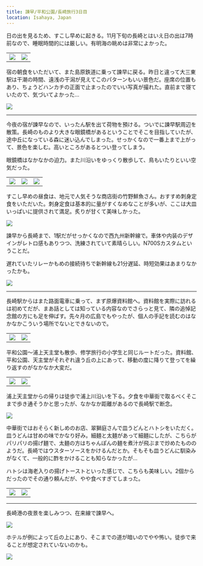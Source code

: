 ```yaml
---
title: 諫早/平和公園/長崎旅行3日目
location: Isahaya, Japan
---
```


日の出を見るため、すこし早めに起きる。11月下旬の長崎とはいえ日の出は7時前なので、睡眠時間的には厳しい。有明海の眺めは非常によかった。

<table>
  <tr>
    <td><img src="https://photos.old.apkas.net/medium/202411/20241125-070546.webp" /></td>
    <td><img src="https://photos.old.apkas.net/medium/202411/20241125-070748.webp" /></td>
  </tr>
</table>

宿の朝食をいただいて、また島原鉄道に乗って諫早に戻る。昨日と違って大三東駅は干潮の時間、遠浅の干潟が見えてこのパターンもいい景色だ。座席の位置もあり、ちょうどハンカチの正面で止まったのでいい写真が撮れた。直前まで寝ていたので、気づいてよかった...

![](https://photos.old.apkas.net/medium/202411/20241125-091708.webp)

---

今夜の宿が諫早なので、いったん駅を出て荷物を預ける。ついでに諫早駅周辺を散策。長崎のものより大きな眼鏡橋があるということでそこを目指していたが、途中丘になっている森に迷い込んでしまった。せっかくなので一番上まで上がって、景色を楽しむ。高いところがあるとつい登ってしまう。

眼鏡橋はなかなかの迫力。また川沿いをゆっくり散歩して、鳥もいたりといい空気だった。

<table>
  <tr>
    <td><img src="https://photos.old.apkas.net/medium/202411/20241125-104810.webp" /></td>
    <td><img src="https://photos.old.apkas.net/medium/202411/20241125-110618.webp" /></td>
    <td><img src="https://photos.old.apkas.net/medium/202411/20241125-111750.webp" /></td>
  </tr>
</table>

すこし早めの昼食は、地元で人気そうな商店街の竹野鮮魚さん。おすすめ刺身定食をいただいた。刺身定食は基本的に量がすくなめなことが多いが、ここは大皿いっぱいに提供されて満足。炙りが甘くて美味しかった。

![](https://photos.old.apkas.net/medium/202411/20241125-113204.webp)

諫早から長崎まで、1駅だがせっかくなので西九州新幹線で。車体や内装のデザインがレトロ感もありつつ、洗練されていて素晴らしい。N700Sカスタムということだ。

遅れていたリレーかもめの接続待ちで新幹線も21分遅延、時短効果はあまりなかったかも。

![](https://photos.old.apkas.net/medium/202411/20241125-124148.webp)

---

長崎駅からはまた路面電車に乗って、まず原爆資料館へ。資料館を実際に訪れるは初めてだが、まあ話としては知っている内容なのでさらっと見て、隣の追悼記念館の方にも足を伸ばす。先々月の広島でもやったが、個人の手記を読むのはなかなかこういう場所でないとできないので。

<table>
  <tr>
    <td><img src="https://photos.old.apkas.net/medium/202411/20241125-130718.webp" /></td>
    <td><img src="https://photos.old.apkas.net/medium/202411/20241125-133914.webp" /></td>
  </tr>
</table>

平和公園〜浦上天主堂も散歩、修学旅行の小学生と同じルートだった。資料館、平和公園、天主堂がそれぞれ違う丘の上にあって、移動の度に降りて登ってを繰り返すのがなかなか大変だ。

<table>
  <tr>
    <td><img src="https://photos.old.apkas.net/medium/202411/20241125-150318.webp" /></td>
    <td><img src="https://photos.old.apkas.net/medium/202411/20241125-152756.webp" /></td>
  </tr>
</table>

浦上天主堂からの帰りは徒歩で浦上川沿いを下る。夕食を中華街で取るべくそこまで歩き通そうかと思ったが、なかなか距離があるので長崎駅で断念。

![](https://photos.old.apkas.net/medium/202411/20241125-154933.webp)

中華街ではおそらく新しめのお店、翠獅庭さんで皿うどんとハトシをいただく。皿うどんは甘めの味でかなり好み。細麺と太麺があって細麺にしたが、こちらがパリパリの揚げ麺で、太麺の方はちゃんぽんの麺を煮汁が飛ぶまで炒めたもののようだ。長崎ではウスターソースをかけるんだとか。そもそも皿うどんに馴染みがなくて、一般的に酢をかけることも知らなかったが...

ハトシは海老入りの揚げトーストといった感じで、こちらも美味しい。2個からだったのでその通り頼んだが、やや食べすぎてしまった。

<table>
  <tr>
    <td><img src="https://photos.old.apkas.net/medium/202411/20241125-171707.webp" /></td>
    <td><img src="https://photos.old.apkas.net/medium/202411/20241125-171719.webp" /></td>
  </tr>
</table>

---

長崎港の夜景を楽しみつつ、在来線で諫早へ。

![](https://photos.old.apkas.net/medium/202411/20241125-180335.webp)

ホテルが例によって丘の上にあり、そこまでの道が暗いのでやや怖い。徒歩で来ることが想定されていないのかも。

![](https://photos.old.apkas.net/medium/202411/20241125-192829.webp)
